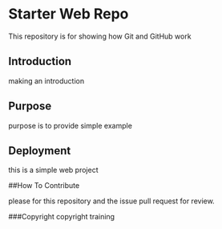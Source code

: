 # Starter Web Repo

This repository is for showing how Git and GitHub work

## Introduction

making an introduction

## Purpose 

purpose is to provide simple example

## Deployment

this is a simple web project

##How To Contribute

please for this repository and the issue pull request for review.

###Copyright
copyright training